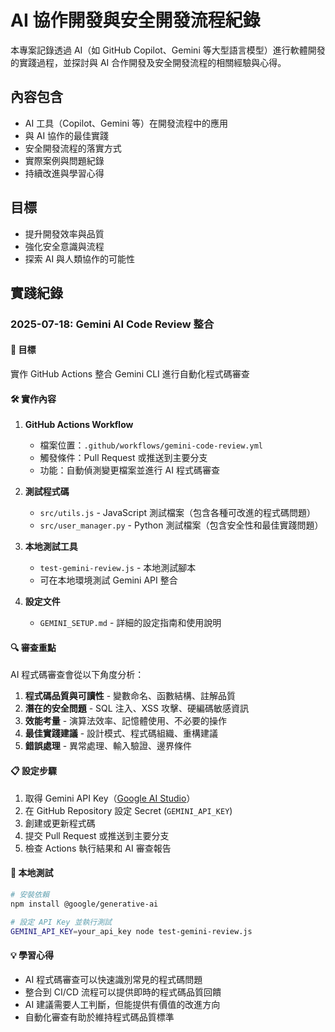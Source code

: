 # AI 協作開發與安全開發流程紀錄

本專案記錄透過 AI（如 GitHub Copilot、Gemini 等大型語言模型）進行軟體開發的實踐過程，並探討與 AI 合作開發及安全開發流程的相關經驗與心得。

## 內容包含

- AI 工具（Copilot、Gemini 等）在開發流程中的應用
- 與 AI 協作的最佳實踐
- 安全開發流程的落實方式
- 實際案例與問題紀錄
- 持續改進與學習心得

## 目標

- 提升開發效率與品質
- 強化安全意識與流程
- 探索 AI 與人類協作的可能性

## 實踐紀錄

### 2025-07-18: Gemini AI Code Review 整合

#### 🎯 目標
實作 GitHub Actions 整合 Gemini CLI 進行自動化程式碼審查

#### 🛠️ 實作內容

1. **GitHub Actions Workflow**
   - 檔案位置：`.github/workflows/gemini-code-review.yml`
   - 觸發條件：Pull Request 或推送到主要分支
   - 功能：自動偵測變更檔案並進行 AI 程式碼審查

2. **測試程式碼**
   - `src/utils.js` - JavaScript 測試檔案（包含各種可改進的程式碼問題）
   - `src/user_manager.py` - Python 測試檔案（包含安全性和最佳實踐問題）

3. **本地測試工具**
   - `test-gemini-review.js` - 本地測試腳本
   - 可在本地環境測試 Gemini API 整合

4. **設定文件**
   - `GEMINI_SETUP.md` - 詳細的設定指南和使用說明

#### 🔍 審查重點

AI 程式碼審查會從以下角度分析：
1. **程式碼品質與可讀性** - 變數命名、函數結構、註解品質
2. **潛在的安全問題** - SQL 注入、XSS 攻擊、硬編碼敏感資訊
3. **效能考量** - 演算法效率、記憶體使用、不必要的操作
4. **最佳實踐建議** - 設計模式、程式碼組織、重構建議
5. **錯誤處理** - 異常處理、輸入驗證、邊界條件

#### 📋 設定步驟

1. 取得 Gemini API Key（[Google AI Studio](https://makersuite.google.com/app/apikey)）
2. 在 GitHub Repository 設定 Secret (`GEMINI_API_KEY`)
3. 創建或更新程式碼
4. 提交 Pull Request 或推送到主要分支
5. 檢查 Actions 執行結果和 AI 審查報告

#### 🧪 本地測試

```bash
# 安裝依賴
npm install @google/generative-ai

# 設定 API Key 並執行測試
GEMINI_API_KEY=your_api_key node test-gemini-review.js
```

#### 💡 學習心得

- AI 程式碼審查可以快速識別常見的程式碼問題
- 整合到 CI/CD 流程可以提供即時的程式碼品質回饋
- AI 建議需要人工判斷，但能提供有價值的改進方向
- 自動化審查有助於維持程式碼品質標準
